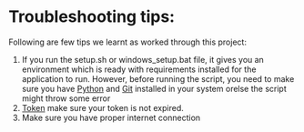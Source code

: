 # Troubleshooting tips:

Following are few tips we learnt as worked through this project:

1. If you run the setup.sh or windows_setup.bat file, it gives you an environment which is ready with requirements installed for the application to run.
   However, before running the script, you need to make sure you have [Python](https://www.python.org/downloads/) and [Git](https://git-scm.com/downloads) installed in your system orelse the script might throw some error
2. [Token](https://docs.github.com/en/authentication/keeping-your-account-and-data-secure/managing-your-personal-access-tokens#creating-a-fine-grained-personal-access-token) make sure your token is not expired.
3. Make sure you have proper internet connection
